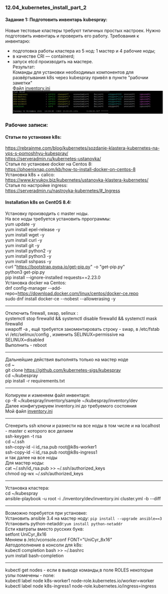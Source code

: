 ### 12.04_kubernetes_install_part_2 </br>
#### Задание 1: Подготовить инвентарь kubespray: </br>
Новые тестовые кластеры требуют типичных простых настроек. Нужно подготовить инвентарь и проверить его работу. Требования к инвентарю:</br>
- подготовка работы кластера из 5 нод: 1 мастер и 4 рабочие ноды; </br>
- в качестве CRI — containerd; </br>
- запуск etcd производить на мастере.</br>
Результат: </br>
Команды для установки необходимых компонентов для развёртывания k8s через kubespray привёл в пункте "рабочии заметки" </br>
Файл [inventory.ini](https://github.com/murzinvit/12.04_kubernetes_install_part_2/blob/034cf987c022e050d9f093e0a4bf9848b7cfbf25/inventory/dev/inventory.ini) </br>
![screen](https://github.com/murzinvit/screen/blob/0bf2d23f165656e9e580234a0a617b470d17130f/Kuber_install_cluster_kubespray5.jpg) </br>


### Рабочие записи: </br>
#### Статьи по установке k8s: </br>
https://rebrainme.com/blog/kubernetes/sozdanie-klastera-kubernetes-na-vps-s-pomoshhyu-kubespray/ </br>
https://serveradmin.ru/kubernetes-ustanovka/ </br>
Статья по установке docker на Centos 8: </br>
https://phoenixnap.com/kb/how-to-install-docker-on-centos-8  </br>
Установка k8s + calico: </br>
https://www.kryukov.biz/kubernetes/ustanovka-klastera-kubernetes/ </br>
Статья по настройке ingress: </br>
https://serveradmin.ru/nastroyka-kubernetes/#_Ingress </br>

#### Installation k8s on CentOS 8.4:  </br>
Установку производить с master ноды. </br>
На все ноды требуется установить пррограммы: </br> 
yum update -y </br>
yum install epel-release -y </br>
yum install wget -y </br>
yum install curl -y </br>
yum install git -y </br>
yum install python2 -y </br>
yum install python3 -y </br>
yum install sshpass -y </br>
curl "https://bootstrap.pypa.io/get-pip.py" -o "get-pip.py" </br>
python3 get-pip.py </br>
pip install --ignore-installed requests==2.23.0 </br>
Установка docker на Centos:  </br>
dnf config-manager --add-repo=https://download.docker.com/linux/centos/docker-ce.repo  </br>
sudo dnf install docker-ce --nobest --allowerasing -y </br>

-------------------------------------------------------------------------------------------------
Отключить firewall, swap, selinux : </br>
systemctl stop firewalld && systemctl disable firewalld && systemctl mask firewalld </br>
swapoff -a , ещё требуется закоментировать строку - swap, в /etc/fstab </br>
vi /etc/selinux/config , изменить SELINUX=permissive на SELINUX=disabled  </br>
Выполнить - reboot </br>

-------------------------------------------------------------------------------------------------- 
Дальнейшие действия выполнять только на мастер ноде </br>
cd ~ </br>
git clone https://github.com/kubernetes-sigs/kubespray </br>
cd ~/kubespray </br>
pip install -r requirements.txt </br>

---------------------------------------------------------------------------------------------------
Копируем и изменяем файл инвентаря: </br>
cp -R ~/kubespray/inventory/sample ~/kubespray/inventory/dev </br>
Далее конфигурируем inventory.ini до требуемого состояния </br>
Мой файл [inventory.ini](https://github.com/murzinvit/12.04_kubernetes_install_part_2/blob/034cf987c022e050d9f093e0a4bf9848b7cfbf25/inventory/dev/inventory.ini) </br>

---------------------------------------------------------------------------------------------------
Сгенерить ssh ключи и разнести на все ноды в том числе и на localhost - master c которого все делаем </br>
ssh-keygen -t rsa </br>
cd ~/.ssh </br>
ssh-copy-id -i id_rsa.pub root@k8s-worker1 </br>
ssh-copy-id -i id_rsa.pub root@k8s-ingress1 </br>
и так далее на все ноды  </br>
Для мастер ноды: </br>
cat ~/.ssh/id_rsa.pub >> ~/.ssh/authorized_keys </br>
chmod og-wx ~/.ssh/authorized_keys  </br>

---------------------------------------------------------------------------------------------------
Установка кластера: </br>
cd ~/kubespray </br>
ansible-playbook -u root -i ./inventory/dev/inventory.ini cluster.yml -b --diff </br>

---------------------------------------------------------------------------------------------------
Возможно поребуется при установке: </br>
Установить ansible 3.4 на мастер ноду: `pip install --upgrade ansible==3` </br>
Установить python-netaddr:`yum install python-netaddr` </br>
Ести кватраты вместо русских букв: </br>
setfont UniCyr_8x16 </br>
Меняем в /etc/vconsole.conf FONT="UniCyr_8x16" </br>
Автодополнение в консоли для k8s: </br>
kubectl completion bash >> ~/.bashrc </br>
yum install bash-completion </br>

----------------------------------------------------------------------------------------------------
kubectl get nodes - если в выводе команды,в поле ROLES некоторые узлы помечены - none: </br>
kubectl label node k8s-worker1 node-role.kubernetes.io/worker=worker </br>
kubectl label node k8s-ingress1 node-role.kubernetes.io/ingress=ingress </br>
